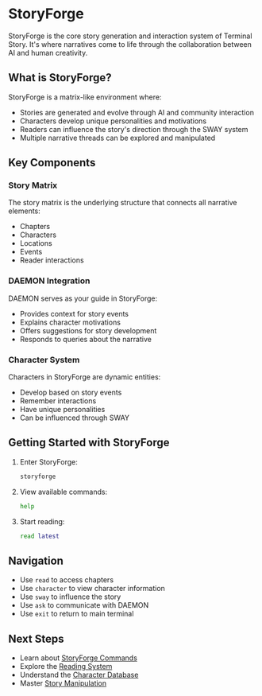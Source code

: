 # StoryForge

StoryForge is the core story generation and interaction system of Terminal Story. It's where narratives come to life through the collaboration between AI and human creativity.

## What is StoryForge?

StoryForge is a matrix-like environment where:
- Stories are generated and evolve through AI and community interaction
- Characters develop unique personalities and motivations
- Readers can influence the story's direction through the SWAY system
- Multiple narrative threads can be explored and manipulated

## Key Components

### Story Matrix
The story matrix is the underlying structure that connects all narrative elements:
- Chapters
- Characters
- Locations
- Events
- Reader interactions

### DAEMON Integration
DAEMON serves as your guide in StoryForge:
- Provides context for story events
- Explains character motivations
- Offers suggestions for story development
- Responds to queries about the narrative

### Character System
Characters in StoryForge are dynamic entities:
- Develop based on story events
- Remember interactions
- Have unique personalities
- Can be influenced through SWAY

## Getting Started with StoryForge

1. Enter StoryForge:
   ```bash
   storyforge
   ```

2. View available commands:
   ```bash
   help
   ```

3. Start reading:
   ```bash
   read latest
   ```

## Navigation

- Use `read` to access chapters
- Use `character` to view character information
- Use `sway` to influence the story
- Use `ask` to communicate with DAEMON
- Use `exit` to return to main terminal

## Next Steps

- Learn about [StoryForge Commands](./commands.md)
- Explore the [Reading System](./reading.md)
- Understand the [Character Database](./characters.md)
- Master [Story Manipulation](./sway.md) 